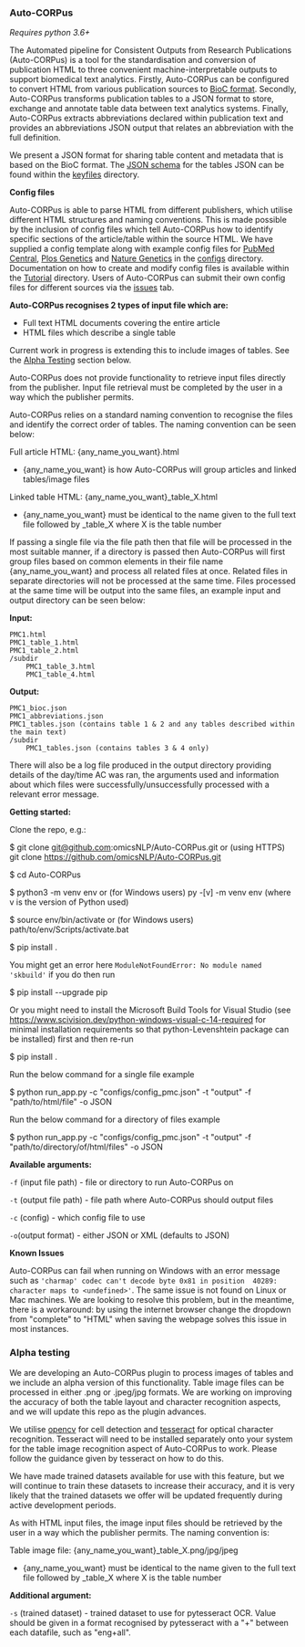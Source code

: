 <h3>Auto-CORPus</h3>

*Requires python 3.6+*

The Automated pipeline for Consistent Outputs from Research Publications (Auto-CORPus) is a tool for the standardisation and conversion of publication HTML to three convenient machine-interpretable outputs to support biomedical text analytics. Firstly, Auto-CORPus can be configured to convert HTML from various publication sources to [BioC format](http://bioc.sourceforge.net/). Secondly, Auto-CORPus transforms publication tables to a JSON format to store, exchange and annotate table data between text analytics systems. Finally, Auto-CORPus extracts abbreviations declared within publication text and provides an abbreviations JSON output that relates an abbreviation with the full definition.

We present a JSON format for sharing table content and metadata that is based on the BioC format. The [JSON schema](keyFiles/schema.json) for the tables JSON can be found within the [keyfiles](keyFiles) directory.

**Config files**

Auto-CORPus is able to parse HTML from different publishers, which utilise different HTML structures and naming conventions. This is made possible by the inclusion of config files which tell Auto-CORPus how to identify specific sections of the article/table within the source HTML. We have supplied a config template along with example config files for [PubMed Central](configs/config_pmc.json), [Plos Genetics](configs/config_plos_genetics.json) and [Nature Genetics](configs/config_nature_genetics.json) in the [configs](configs) directory. Documentation on how to create and modify config files is available within the [Tutorial](Tutorial) directory. Users of Auto-CORPus can submit their own config files for different sources via the [issues](https://github.com/omicsNLP/Auto-CORPus/issues") tab.

**Auto-CORPus recognises 2 types of input file which are:**

- Full text HTML documents covering the entire article
- HTML files which describe a single table

Current work in progress is extending this to include images of tables. See the [Alpha Testing](#alpha) section below.

Auto-CORPus does not provide functionality to retrieve input files directly from the publisher. Input file retrieval must be completed by the user in a way which the publisher permits.

Auto-CORPus relies on a standard naming convention to recognise the files and identify the correct order of tables. The naming convention can be seen below:

Full article HTML: {any_name_you_want}.html
- {any_name_you_want} is how Auto-CORPus will group articles and linked tables/image files

Linked table HTML: {any_name_you_want}_table_X.html
- {any_name_you_want} must be identical to the name given to the full text file followed by _table_X where X is the table number

If passing a single file via the file path then that file will be processed in the most suitable manner, if a directory is passed then 
Auto-CORPus will first group files based on common elements in their file name {any_name_you_want} and process all related files at once. Related files in separate directories will not be processed at the same time. Files processed at the same time will be output into the same files, an example input and output directory can be seen below:

**Input:**

    PMC1.html
    PMC1_table_1.html
    PMC1_table_2.html
    /subdir
        PMC1_table_3.html
        PMC1_table_4.html

**Output:**

    PMC1_bioc.json
    PMC1_abbreviations.json
    PMC1_tables.json (contains table 1 & 2 and any tables described within the main text)
    /subdir
        PMC1_tables.json (contains tables 3 & 4 only)
   
There will also be a log file produced in the output directory providing details of the day/time AC was ran,
the arguments used and information about which files were successfully/unsuccessfully processed with a relevant error message.


**Getting started:**

Clone the repo, e.g.:

$ git clone git@github.com:omicsNLP/Auto-CORPus.git or (using HTTPS) git clone https://github.com/omicsNLP/Auto-CORPus.git

$ cd Auto-CORPus

$ python3 -m venv env or (for Windows users) py -[v] -m venv env (where v is the version of Python used)

$ source env/bin/activate or (for Windows users) path/to/env/Scripts/activate.bat

$ pip install .

You might get an error here `ModuleNotFoundError: No module named 'skbuild'` if you do then run 

$ pip install --upgrade pip 

Or you might need to install the Microsoft Build Tools for Visual Studio 
(see https://www.scivision.dev/python-windows-visual-c-14-required for minimal installation requirements so that python-Levenshtein package can be installed)
first and then re-run

$ pip install .

Run the below command for a single file example

$ python run_app.py -c "configs/config_pmc.json" -t "output" -f "path/to/html/file" -o JSON

Run the below command for a directory of files example

$  python run_app.py -c "configs/config_pmc.json" -t "output" -f "path/to/directory/of/html/files" -o JSON

**Available arguments:**

`-f` (input file path) - file or directory to run Auto-CORPus on

`-t` (output file path) - file path where Auto-CORPus should output files

`-c` (config) - which config file to use

`-o`(output format) - either JSON or XML (defaults to JSON)


**Known Issues**

Auto-CORPus can fail when running on Windows with an error message such as `'charmap' codec can't decode byte 0x81 in position 
40289: character maps to <undefined>'`. The same issue is not found on Linux or Mac machines. We are looking to resolve this problem, but in the meantime, there is a workaround: by using the internet browser change the dropdown from "complete" to "HTML" when saving the webpage solves this issue in most instances.


<h3><a name="alpha">Alpha testing</a></h3>

We are developing an Auto-CORPus plugin to process images of tables and we include an alpha version of this 
functionality. Table image files can be processed in either .png or .jpeg/jpg formats. We are working on improving the accuracy of both the table layout and character recognition aspects, and we will update this repo as the plugin advances.

We utilise [opencv](https://pypi.org/project/opencv-python/) for cell detection and [tesseract](https://github.com/tesseract-ocr/tesseract) for optical character recognition. Tesseract will need to be installed separately onto your system for the table image recognition aspect of Auto-CORPus to work. Please follow the guidance given by tesseract on how to do this.

We have made trained datasets available for use with this feature, but we will continue to train these datasets to 
increase their accuracy, and it is very likely that the trained datasets we offer will be updated frequently during
active development periods.

As with HTML input files, the image input files should be retrieved by the user in a way which the publisher permits. The naming convention is:

Table image file: {any_name_you_want}_table_X.png/jpg/jpeg
- {any_name_you_want} must be identical to the name given to the full text file followed by _table_X where X is the table number

**Additional argument:**

`-s` (trained dataset) - trained dataset to use for pytesseract OCR. Value should be given in a format
    recognised by pytesseract with a "+" between each datafile, such as "eng+all".
    
